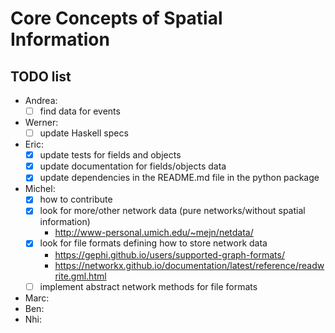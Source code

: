 Core Concepts of Spatial Information
=============================================

TODO list
---------
- Andrea:
  - [ ] find data for events 
- Werner:
  - [ ] update Haskell specs
- Eric:
  - [x] update tests for fields and objects
  - [x] update documentation for fields/objects data
  - [x] update dependencies in the README.md file in the python package
- Michel:
  - [x] how to contribute
  - [x] look for more/other network data (pure networks/without spatial information)
    - http://www-personal.umich.edu/~mejn/netdata/
  - [x] look for file formats defining how to store network data
    - https://gephi.github.io/users/supported-graph-formats/
    - https://networkx.github.io/documentation/latest/reference/readwrite.gml.html
  - [ ] implement abstract network methods for file formats
- Marc:
- Ben:
- Nhi:
